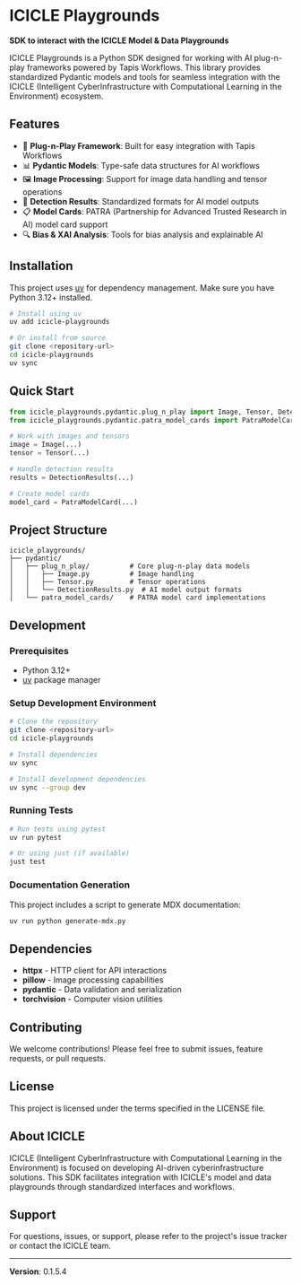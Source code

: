 # ICICLE Playgrounds

**SDK to interact with the ICICLE Model & Data Playgrounds**

ICICLE Playgrounds is a Python SDK designed for working with AI plug-n-play frameworks powered by Tapis Workflows. This library provides standardized Pydantic models and tools for seamless integration with the ICICLE (Intelligent CyberInfrastructure with Computational Learning in the Environment) ecosystem.

## Features

- 🔧 **Plug-n-Play Framework**: Built for easy integration with Tapis Workflows
- 📊 **Pydantic Models**: Type-safe data structures for AI workflows
- 🖼️ **Image Processing**: Support for image data handling and tensor operations
- 🎯 **Detection Results**: Standardized formats for AI model outputs
- 📋 **Model Cards**: PATRA (Partnership for Advanced Trusted Research in AI) model card support
- 🔍 **Bias & XAI Analysis**: Tools for bias analysis and explainable AI

## Installation

This project uses [uv](https://github.com/astral-sh/uv) for dependency management. Make sure you have Python 3.12+ installed.

```bash
# Install using uv
uv add icicle-playgrounds

# Or install from source
git clone <repository-url>
cd icicle-playgrounds
uv sync
```

## Quick Start

```python
from icicle_playgrounds.pydantic.plug_n_play import Image, Tensor, DetectionResults
from icicle_playgrounds.pydantic.patra_model_cards import PatraModelCard

# Work with images and tensors
image = Image(...)
tensor = Tensor(...)

# Handle detection results
results = DetectionResults(...)

# Create model cards
model_card = PatraModelCard(...)
```

## Project Structure

```
icicle_playgrounds/
├── pydantic/
│   ├── plug_n_play/          # Core plug-n-play data models
│   │   ├── Image.py          # Image handling
│   │   ├── Tensor.py         # Tensor operations
│   │   └── DetectionResults.py  # AI model output formats
│   └── patra_model_cards/    # PATRA model card implementations
```

## Development

### Prerequisites

- Python 3.12+
- [uv](https://github.com/astral-sh/uv) package manager

### Setup Development Environment

```bash
# Clone the repository
git clone <repository-url>
cd icicle-playgrounds

# Install dependencies
uv sync

# Install development dependencies
uv sync --group dev
```

### Running Tests

```bash
# Run tests using pytest
uv run pytest

# Or using just (if available)
just test
```

### Documentation Generation

This project includes a script to generate MDX documentation:

```bash
uv run python generate-mdx.py
```

## Dependencies

- **httpx** - HTTP client for API interactions
- **pillow** - Image processing capabilities
- **pydantic** - Data validation and serialization
- **torchvision** - Computer vision utilities

## Contributing

We welcome contributions! Please feel free to submit issues, feature requests, or pull requests.

## License

This project is licensed under the terms specified in the LICENSE file.

## About ICICLE

ICICLE (Intelligent CyberInfrastructure with Computational Learning in the Environment) is focused on developing AI-driven cyberinfrastructure solutions. This SDK facilitates integration with ICICLE's model and data playgrounds through standardized interfaces and workflows.

## Support

For questions, issues, or support, please refer to the project's issue tracker or contact the ICICLE team.

---

**Version**: 0.1.5.4